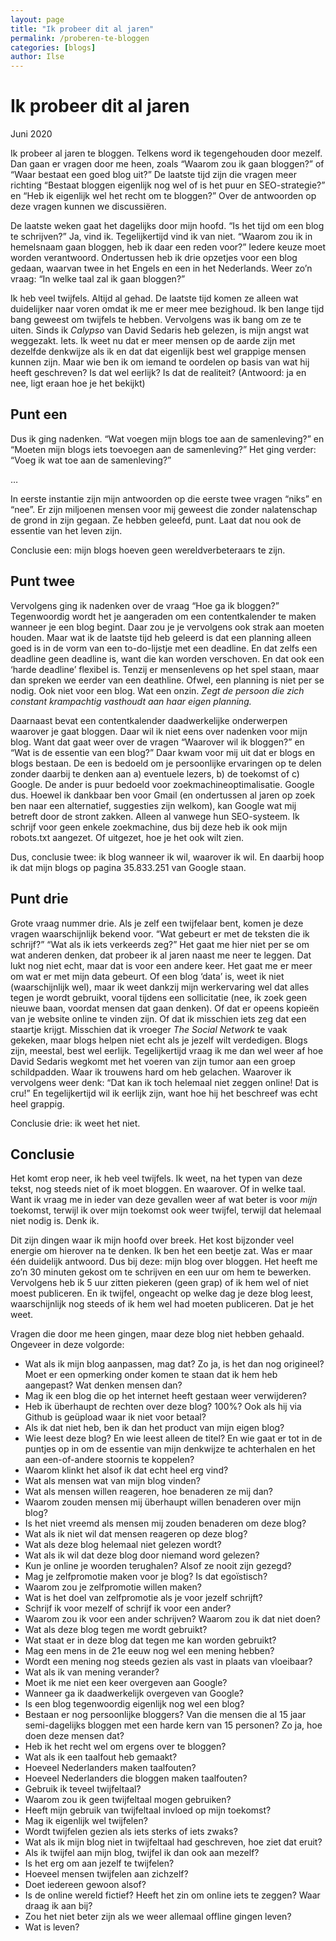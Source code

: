```yaml
---
layout: page
title: "Ik probeer dit al jaren"
permalink: /proberen-te-bloggen
categories: [blogs]
author: Ilse
---
```


# Ik probeer dit al jaren
<div class="date">Juni 2020</div>

Ik probeer al jaren te bloggen. Telkens word ik tegengehouden door mezelf. Dan gaan er vragen door me heen, zoals “Waarom zou ik gaan bloggen?” of “Waar bestaat een goed blog uit?” De laatste tijd zijn die vragen meer richting “Bestaat bloggen eigenlijk nog wel of is het puur en SEO-strategie?” en “Heb ik eigenlijk wel het recht om te bloggen?” Over de antwoorden op deze vragen kunnen we discussiëren.

De laatste weken gaat het dagelijks door mijn hoofd. “Is het tijd om een blog te schrijven?” Ja, vind ik. Tegelijkertijd vind ik van niet. “Waarom zou ik in hemelsnaam gaan bloggen, heb ik daar een reden voor?” Iedere keuze moet worden verantwoord. Ondertussen heb ik drie opzetjes voor een blog gedaan, waarvan twee in het Engels en een in het Nederlands. Weer zo’n vraag: “In welke taal zal ik gaan bloggen?”

Ik heb veel twijfels. Altijd al gehad. De laatste tijd komen ze alleen wat duidelijker naar voren omdat ik me er meer mee bezighoud. Ik ben lange tijd bang geweest om twijfels te hebben. Vervolgens was ik bang om ze te uiten. Sinds ik _Calypso_ van David Sedaris heb gelezen, is mijn angst wat weggezakt. Iets. Ik weet nu dat er meer mensen op de aarde zijn met dezelfde denkwijze als ik en dat dat eigenlijk best wel grappige mensen kunnen zijn. Maar wie ben ik om iemand te oordelen op basis van wat hij heeft geschreven? Is dat wel eerlijk? Is dat de realiteit? (Antwoord: ja en nee, ligt eraan hoe je het bekijkt)

## Punt een
Dus ik ging nadenken. “Wat voegen mijn blogs toe aan de samenleving?” en “Moeten mijn blogs iets toevoegen aan de samenleving?” Het ging verder: “Voeg ik wat toe aan de samenleving?”

…

In eerste instantie zijn mijn antwoorden op die eerste twee vragen “niks” en “nee”. Er zijn miljoenen mensen voor mij geweest die zonder nalatenschap de grond in zijn gegaan. Ze hebben geleefd, punt. Laat dat nou ook de essentie van het leven zijn.

Conclusie een: mijn blogs hoeven geen wereldverbeteraars te zijn.

## Punt twee
Vervolgens ging ik nadenken over de vraag “Hoe ga ik bloggen?” Tegenwoordig wordt het je aangeraden om een contentkalender te maken wanneer je een blog begint. Daar zou je je vervolgens ook strak aan moeten houden. Maar wat ik de laatste tijd heb geleerd is dat een planning alleen goed is in de vorm van een to-do-lijstje met een deadline. En dat zelfs een deadline geen deadline is, want die kan worden verschoven. En dat ook een ‘harde deadline’ flexibel is. Tenzij er mensenlevens op het spel staan, maar dan spreken we eerder van een deathline. Ofwel, een planning is niet per se nodig. Ook niet voor een blog. Wat een onzin. _Zegt de persoon die zich constant krampachtig vasthoudt aan haar eigen planning._

Daarnaast bevat een contentkalender daadwerkelijke onderwerpen waarover je gaat bloggen. Daar wil ik niet eens over nadenken voor mijn blog. Want dat gaat weer over de vragen “Waarover wil ik bloggen?” en “Wat is de essentie van een blog?” Daar kwam voor mij uit dat er blogs en blogs bestaan. De een is bedoeld om je persoonlijke ervaringen op te delen zonder daarbij te denken aan a) eventuele lezers, b) de toekomst of c) Google. De ander is puur bedoeld voor zoekmachineoptimalisatie. Google dus. Hoewel ik dankbaar ben voor Gmail (en ondertussen al jaren op zoek ben naar een alternatief, suggesties zijn welkom), kan Google wat mij betreft door de stront zakken. Alleen al vanwege hun SEO-systeem. Ik schrijf voor geen enkele zoekmachine, dus bij deze heb ik ook mijn robots.txt aangezet. Of uitgezet, hoe je het ook wilt zien.

Dus, conclusie twee: ik blog wanneer ik wil, waarover ik wil. En daarbij hoop ik dat mijn blogs op pagina 35.833.251 van Google staan.

## Punt drie
Grote vraag nummer drie. Als je zelf een twijfelaar bent, komen je deze vragen waarschijnlijk bekend voor. “Wat gebeurt er met de teksten die ik schrijf?” “Wat als ik iets verkeerds zeg?” Het gaat me hier niet per se om wat anderen denken, dat probeer ik al jaren naast me neer te leggen. Dat lukt nog niet echt, maar dat is voor een andere keer. Het gaat me er meer om wat er met mijn data gebeurt. Of een blog ‘data’ is, weet ik niet (waarschijnlijk wel), maar ik weet dankzij mijn werkervaring wel dat alles tegen je wordt gebruikt, vooral tijdens een sollicitatie (nee, ik zoek geen nieuwe baan, voordat mensen dat gaan denken). Of dat er opeens kopieën van je website online te vinden zijn. Of dat ik misschien iets zeg dat een staartje krijgt. Misschien dat ik vroeger _The Social Network_ te vaak gekeken, maar blogs helpen niet echt als je jezelf wilt verdedigen. Blogs zijn, meestal, best wel eerlijk. Tegelijkertijd vraag ik me dan wel weer af hoe David Sedaris wegkomt met het voeren van zijn tumor aan een groep schildpadden. Waar ik trouwens hard om heb gelachen. Waarover ik vervolgens weer denk: “Dat kan ik toch helemaal niet zeggen online! Dat is cru!” En tegelijkertijd wil ik eerlijk zijn, want hoe hij het beschreef was echt heel grappig.

Conclusie drie: ik weet het niet.

## Conclusie
Het komt erop neer, ik heb veel twijfels. Ik weet, na het typen van deze tekst, nog steeds niet of ik moet bloggen. En waarover. Of in welke taal. Want ik vraag me in ieder van deze gevallen weer af wat beter is voor _mijn_ toekomst, terwijl ik over mijn toekomst ook weer twijfel, terwijl dat helemaal niet nodig is. Denk ik.

Dit zijn dingen waar ik mijn hoofd over breek. Het kost bijzonder veel energie om hierover na te denken. Ik ben het een beetje zat. Was er maar één duidelijk antwoord. Dus bij deze: mijn blog over bloggen. Het heeft me zo’n 30 minuten gekost om te schrijven en een uur om hem te bewerken. Vervolgens heb ik 5 uur zitten piekeren (geen grap) of ik hem wel of niet moest publiceren. En ik twijfel, ongeacht op welke dag je deze blog leest, waarschijnlijk nog steeds of ik hem wel had moeten publiceren. Dat je het weet.

Vragen die door me heen gingen, maar deze blog niet hebben gehaald. Ongeveer in deze volgorde:

- Wat als ik mijn blog aanpassen, mag dat? Zo ja, is het dan nog origineel? Moet er een opmerking onder komen te staan dat ik hem heb aangepast? Wat denken mensen dan?
- Mag ik een blog die op het internet heeft gestaan weer verwijderen?
- Heb ik überhaupt de rechten over deze blog? 100%? Ook als hij via Github is geüpload waar ik niet voor betaal?
- Als ik dat niet heb, ben ik dan het product van mijn eigen blog?
- Wie leest deze blog? En wie leest alleen de titel? En wie gaat er tot in de puntjes op in om de essentie van mijn denkwijze te achterhalen en het aan een-of-andere stoornis te koppelen?
- Waarom klinkt het alsof ik dat echt heel erg vind?
- Wat als mensen wat van mijn blog vinden?
- Wat als mensen willen reageren, hoe benaderen ze mij dan?
- Waarom zouden mensen mij überhaupt willen benaderen over mijn blog?
- Is het niet vreemd als mensen mij zouden benaderen om deze blog?
- Wat als ik niet wil dat mensen reageren op deze blog?
- Wat als deze blog helemaal niet gelezen wordt?
- Wat als ik wil dat deze blog door niemand word gelezen?
- Kun je online je woorden terughalen? Alsof ze nooit zijn gezegd?
- Mag je zelfpromotie maken voor je blog? Is dat egoïstisch?
- Waarom zou je zelfpromotie willen maken?
- Wat is het doel van zelfpromotie als je voor jezelf schrijft?
- Schrijf ik voor mezelf of schrijf ik voor een ander?
- Waarom zou ik voor een ander schrijven? Waarom zou ik dat niet doen?
- Wat als deze blog tegen me wordt gebruikt?
- Wat staat er in deze blog dat tegen me kan worden gebruikt?
- Mag een mens in de 21e eeuw nog wel een mening hebben?
- Wordt een mening nog steeds gezien als vast in plaats van vloeibaar?
- Wat als ik van mening verander?
- Moet ik me niet een keer overgeven aan Google?
- Wanneer ga ik daadwerkelijk overgeven van Google?
- Is een blog tegenwoordig eigenlijk nog wel een blog?
- Bestaan er nog persoonlijke bloggers? Van die mensen die al 15 jaar semi-dagelijks bloggen met een harde kern van 15 personen? Zo ja, hoe doen deze mensen dat?
- Heb ik het recht wel om ergens over te bloggen?
- Wat als ik een taalfout heb gemaakt?
- Hoeveel Nederlanders maken taalfouten?
- Hoeveel Nederlanders die bloggen maken taalfouten?
- Gebruik ik teveel twijfeltaal?
- Waarom zou ik geen twijfeltaal mogen gebruiken?
- Heeft mijn gebruik van twijfeltaal invloed op mijn toekomst?
- Mag ik eigenlijk wel twijfelen?
- Wordt twijfelen gezien als iets sterks of iets zwaks?
- Wat als ik mijn blog niet in twijfeltaal had geschreven, hoe ziet dat eruit?
- Als ik twijfel aan mijn blog, twijfel ik dan ook aan mezelf?
- Is het erg om aan jezelf te twijfelen?
- Hoeveel mensen twijfelen aan zichzelf?
- Doet iedereen gewoon alsof?
- Is de online wereld fictief? Heeft het zin om online iets te zeggen? Waar draag ik aan bij?
- Zou het niet beter zijn als we weer allemaal offline gingen leven?
- Wat is leven?

